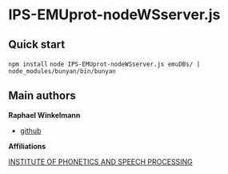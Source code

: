 # IPS-EMUprot-nodeWSserver.js


## Quick start
`npm install`
`node IPS-EMUprot-nodeWSserver.js emuDBs/ | node_modules/bunyan/bin/bunyan`

## Main authors

**Raphael Winkelmann**

+ [github](http://github.com/raphywink)

**Affiliations**

[INSTITUTE OF PHONETICS AND SPEECH PROCESSING](http://www.en.phonetik.uni-muenchen.de/)
